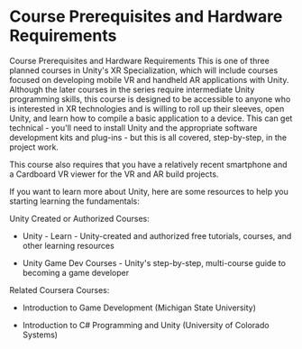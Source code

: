 # Course Prerequisites and Hardware Requirements
Course Prerequisites and Hardware Requirements
This is one of three planned courses in Unity's XR Specialization, which will include courses focused on developing mobile VR and handheld AR applications with Unity. Although the later courses in the series require intermediate Unity programming skills, this course is designed to be accessible to anyone who is interested in XR technologies and is willing to roll up their sleeves, open Unity, and learn how to compile a basic application to a device. This can get technical - you'll need to install Unity and the appropriate software development kits and plug-ins - but this is all covered, step-by-step, in the project work.

This course also requires that you have a relatively recent smartphone and a Cardboard VR viewer for the VR and AR build projects.

If you want to learn more about Unity, here are some resources to help you starting learning the fundamentals:

Unity Created or Authorized Courses:

 - Unity - Learn - Unity-created and authorized free tutorials, courses, and other learning resources

 - Unity Game Dev Courses - Unity's step-by-step, multi-course guide to becoming a game developer

Related Coursera Courses:

 - Introduction to Game Development (Michigan State University)

 - Introduction to C# Programming and Unity (University of Colorado Systems)
